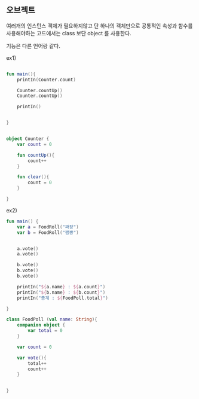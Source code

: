 ## 오브젝트
여러개의 인스턴스 객체가 필요하지않고 단 하나의 객체만으로 공통적인 속성과 함수를 사용해야하는 고드에서는 class 보단 object 를 사용한다.

기능은 다른 언어랑 같다. 


ex1)
```kotlin

fun main(){
    printIn(Counter.count)

    Counter.countUp()
    Counter.countUp()

    printIn()


}


object Counter {
    var count = 0

    fun countUp(){
        count++
    }

    fun clear(){
        count = 0
    }

}


```

ex2)
```kotlin
fun main() {
    var a = FoodRoll("짜장")
    var b = FoodRoll("짬뽕")


    a.vote()
    a.vote()

    b.vote()
    b.vote()
    b.vote()

    printIn("${a.name} : ${a.count}")
    printIn("${b.name} : ${b.count}")
    printIn("총계 : ${FoodPoll.total}")

}

class FoodPoll (val name: String){
    companion object {
        var total = 0
    }

    var count = 0

    var vote(){
        total++
        count++
    }
    

}






```


